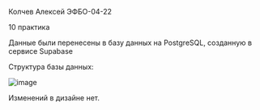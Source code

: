 Колчев Алексей ЭФБО-04-22

10 практика

Данные были перенесены в базу данных на PostgreSQL, созданную в сервисе Supabase

Структура базы данных:


![image](https://github.com/user-attachments/assets/fc9d4fdb-2998-4386-aad2-5234ecfa573f)

Изменений в дизайне нет.
